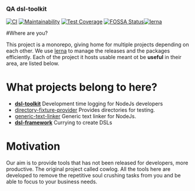 <!--- source qa rewrite begin -->
### QA dsl-toolkit
[![CI](https://github.com/dsl-toolkit/dsl-toolkit/actions/workflows/test.yml/badge.svg)](https://github.com/dsl-toolkit/dsl-toolkit/actions/workflows/test.yml)
[![Maintainability](https://api.codeclimate.com/v1/badges/a0e903d579b8ebebaf18/maintainability)](https://codeclimate.com/github/dsl-toolkit/dsl-toolkit/maintainability)
[![Test Coverage](https://api.codeclimate.com/v1/badges/a0e903d579b8ebebaf18/test_coverage)](https://codeclimate.com/github/dsl-toolkit/dsl-toolkit/test_coverage)
[![FOSSA Status](https://app.fossa.com/api/projects/git%2Bgithub.com%2Fdsl-toolkit%2Fdsl-toolkit.svg?type=shield)](https://app.fossa.com/projects/git%2Bgithub.com%2Fdsl-toolkit%2Fdsl-toolkit?ref=badge_shield)[![lerna](https://img.shields.io/badge/maintained%20with-lerna-cc00ff.svg)](https://lernajs.io/)
<!--- source qa rewrite end -->
#Where are you?

This project is a monorepo, giving home for multiple projects depending on each
other. We use [lerna](https://github.com/lerna/lerna) to manage the releases
and the packages efficiently. Each of the project it hosts usable meant ot be
**useful** in their area, are listed below.

# What projects belong to here?

 - **[dsl-toolkit](https://github.com/311ecode/dsl-toolkit/tree/master/packages/dsl-toolkit)** Development time logging for NodeJs developers
 - [directory-fixture-provider](https://github.com/311ecode/dsl-toolkit/tree/master/packages/directory-fixture-provider) 
Provides directories for testing. 
 - [generic-text-linker](https://github.com/311ecode/dsl-toolkit/tree/master/packages/generic-text-linker) 
Generic text linker for NodeJs. 
 - **[dsl-framework](https://github.com/311ecode/dsl-toolkit/tree/master/packages/dsl-framework)**
Currying to create DSLs 

# Motivation
Our aim is to provide tools that has not been released for developers, 
more productive. The original project called cowlog. All the tools here are
developed to remove the repetitive soul crushing tasks from you and be able
to focus to your business needs. 

